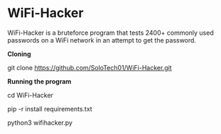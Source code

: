 # WiFi-Hacker
WiFi-Hacker is a bruteforce program that tests 2400+ commonly used passwords on a WiFi network in an attempt to get the password.


**Cloning**


git clone https://github.com/SoloTech01/WiFi-Hacker.git

**Running the program**

cd WiFi-Hacker

pip -r install requirements.txt

python3 wifihacker.py
